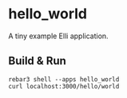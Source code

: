 hello_world
=====

A tiny example Elli application.

## Build & Run

    rebar3 shell --apps hello_world
    curl localhost:3000/hello/world
